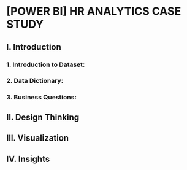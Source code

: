 # **[POWER BI] HR ANALYTICS CASE STUDY**

## I. Introduction
  ### 1. Introduction to Dataset:
  ### 2. Data Dictionary:
  ### 3. Business Questions:
     
## II. Design Thinking

## III. Visualization

## IV. Insights

